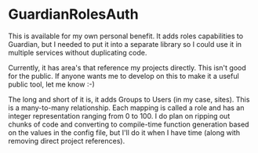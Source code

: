 # GuardianRolesAuth

This is available for my own personal benefit.  It adds roles capabilities to Guardian, but I needed to put it into a separate library so I could use it in multiple services without duplicating code.

Currently, it has area's that reference my projects directly.  This isn't good for the public.  If anyone wants me to develop on this to make it a useful public tool, let me know :-)

The long and short of it is, it adds Groups to Users (in my case, sites).  This is a many-to-many relationship.  Each mapping is called a role and has an integer representation ranging from 0 to 100.  I do plan on ripping out chunks of code and converting to compile-time function generation based on the values in the config file, but I'll do it when I have time (along with removing direct project references).